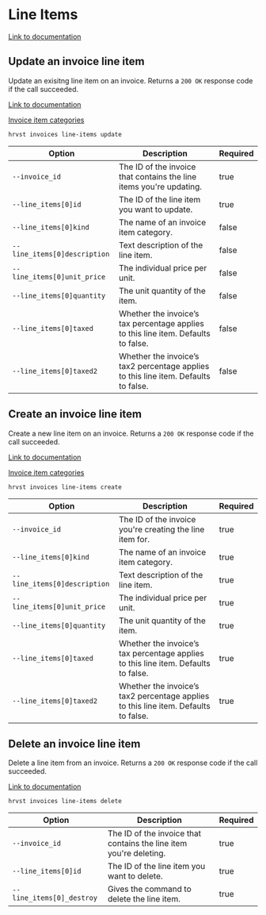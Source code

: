 # Line Items

[Link to documentation](https://help.getharvest.com/api-v2/invoices-api/invoices/invoices/#the-invoice-line-item-object)

## Update an invoice line item

Update an exisitng line item on an invoice. Returns a `200 OK` response code if the call succeeded.

[Link to documentation](https://help.getharvest.com/api-v2/invoices-api/invoices/invoices/#update-an-invoice-line-item)

[Invoice item categories](https://help.getharvest.com/api-v2/invoices-api/invoices/invoice-item-categories/)

```
hrvst invoices line-items update
```

| Option                       | Description                                                                         | Required |
| ---------------------------- | ----------------------------------------------------------------------------------- | -------- |
| `--invoice_id`               | The ID of the invoice that contains the line items you're updating.                 | true     |
| `--line_items[0]id`          | The ID of the line item you want to update.                                         | true     |
| `--line_items[0]kind`        | The name of an invoice item category.                                               | false    |
| `--line_items[0]description` | Text description of the line item.                                                  | false    |
| `--line_items[0]unit_price`  | The individual price per unit.                                                      | false    |
| `--line_items[0]quantity`    | The unit quantity of the item.                                                      | false    |
| `--line_items[0]taxed`       | Whether the invoice’s tax percentage applies to this line item. Defaults to false.  | false    |
| `--line_items[0]taxed2`      | Whether the invoice’s tax2 percentage applies to this line item. Defaults to false. | false    |

## Create an invoice line item

Create a new line item on an invoice. Returns a `200 OK` response code if the call succeeded.

[Link to documentation](https://help.getharvest.com/api-v2/invoices-api/invoices/invoices/#create-an-invoice-line-item)

[Invoice item categories](https://help.getharvest.com/api-v2/invoices-api/invoices/invoice-item-categories/)

```
hrvst invoices line-items create
```

| Option                       | Description                                                                         | Required |
| ---------------------------- | ----------------------------------------------------------------------------------- | -------- |
| `--invoice_id`               | The ID of the invoice you're creating the line item for.                            | true     |
| `--line_items[0]kind`        | The name of an invoice item category.                                               | true     |
| `--line_items[0]description` | Text description of the line item.                                                  | true     |
| `--line_items[0]unit_price`  | The individual price per unit.                                                      | true     |
| `--line_items[0]quantity`    | The unit quantity of the item.                                                      | true     |
| `--line_items[0]taxed`       | Whether the invoice’s tax percentage applies to this line item. Defaults to false.  | true     |
| `--line_items[0]taxed2`      | Whether the invoice’s tax2 percentage applies to this line item. Defaults to false. | true     |

## Delete an invoice line item

Delete a line item from an invoice. Returns a `200 OK` response code if the call succeeded.

[Link to documentation](https://help.getharvest.com/api-v2/invoices-api/invoices/invoices/#delete-an-invoice-line-item)

```
hrvst invoices line-items delete
```

| Option                    | Description                                                        | Required |
| ------------------------- | ------------------------------------------------------------------ | -------- |
| `--invoice_id`            | The ID of the invoice that contains the line item you're deleting. | true     |
| `--line_items[0]id`       | The ID of the line item you want to delete.                        | true     |
| `--line_items[0]_destroy` | Gives the command to delete the line item.                         | true     |
